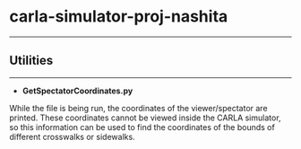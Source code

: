 # carla-simulator-proj-nashita 
***

## Utilities
***

* **GetSpectatorCoordinates.py**

While the file is being run, the coordinates of the viewer/spectator are printed. These coordinates cannot be viewed inside the CARLA simulator, so this information can be used to find the coordinates of the bounds of different crosswalks or sidewalks.

